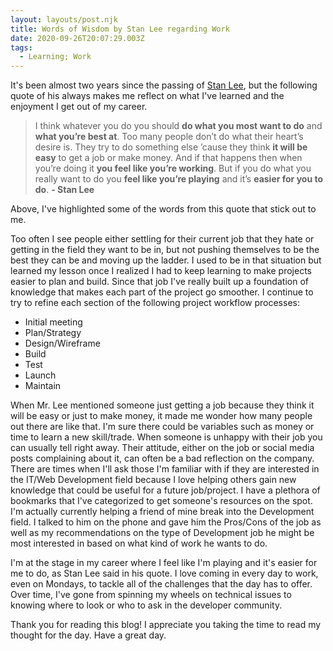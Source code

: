 ```yaml
---
layout: layouts/post.njk
title: Words of Wisdom by Stan Lee regarding Work
date: 2020-09-26T20:07:29.003Z
tags:
  - Learning; Work
---
```

It's been almost two years since the passing of [Stan Lee](https://en.wikipedia.org/wiki/Stan_Lee), but the following quote of his always makes me reflect on what I've learned and the enjoyment I get out of my career.

> I think whatever you do you should **do what you most want to do** and **what you’re best at**. Too many people don’t do what their heart’s desire is. They try to do something else ’cause they think **it will be easy** to get a job or make money. And if that happens then when you’re doing it **you feel like you’re working**. But if you do what you really want to do you **feel like you’re playing** and it’s **easier for you to do**. **\- Stan Lee**

Above, I've highlighted some of the words from this quote that stick out to me.

Too often I see people either settling for their current job that they hate or getting in the field they want to be in, but not pushing themselves to be the best they can be and moving up the ladder. I used to be in that situation but learned my lesson once I realized I had to keep learning to make projects easier to plan and build. Since that job I've really built up a foundation of knowledge that makes each part of the project go smoother. I continue to try to refine each section of the following project workflow processes:

* Initial meeting
* Plan/Strategy
* Design/Wireframe
* Build
* Test
* Launch
* Maintain

When Mr. Lee mentioned someone just getting a job because they think it will be easy or just to make money, it made me wonder how many people out there are like that. I'm sure there could be variables such as money or time to learn a new skill/trade. When someone is unhappy with their job you can usually tell right away. Their attitude, either on the job or social media posts complaining about it, can often be a bad reflection on the company. There are times when I'll ask those I'm familiar with if they are interested in the IT/Web Development field because I love helping others gain new knowledge that could be useful for a future job/project. I have a plethora of bookmarks that I've categorized to get someone's resources on the spot. I'm actually currently helping a friend of mine break into the Development field. I talked to him on the phone and gave him the Pros/Cons of the job as well as my recommendations on the type of Development job he might be most interested in based on what kind of work he wants to do.

I'm at the stage in my career where I feel like I'm playing and it's easier for me to do, as Stan Lee said in his quote. I love coming in every day to work, even on Mondays, to tackle all of the challenges that the day has to offer. Over time, I've gone from spinning my wheels on technical issues to knowing where to look or who to ask in the developer community.

Thank you for reading this blog! I appreciate you taking the time to read my thought for the day. Have a great day.
